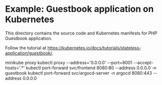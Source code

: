 # Example: Guestbook application on Kubernetes

This directory contains the source code and Kubernetes manifests for PHP
Guestbook application.

Follow the tutorial at https://kubernetes.io/docs/tutorials/stateless-application/guestbook/.


minikube proxy
kubectl proxy --address='0.0.0.0' --port=8001 --accept-hosts='.*'
kubectl port-forward svc/frontend 8080:80 --address 0.0.0.0 -n guestbook
kubectl port-forward svc/argocd-server -n argocd 8080:443 --address 0.0.0.0